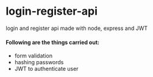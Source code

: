 # login-register-api
login and register api made with node, express and JWT


#### Following are the things carried out:

* form validation
* hashing passwords
* JWT to authenticate user


